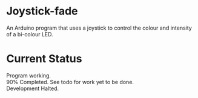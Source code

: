 Joystick-fade
=============

An Arduino program that uses a joystick to control the colour and intensity of a bi-colour LED.

Current Status
==============

Program working.<br>
90% Completed. See todo for work yet to be done.<br>
Development Halted.